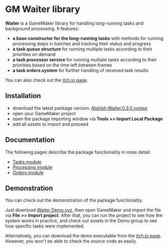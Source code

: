 # GM Waiter library

**Waiter** is a GameMaker library for handling long-running tasks and background processing. It features:
- **a base constructor for the long-running tasks** with methods for running processing steps in batches and tracking their status and progress
- **a task queue structure** for running multiple tasks according to their priorities on demand
- **a task processor service** for running multiple tasks according to their priorities based on the time left between frames
- **a task orders system** for further handling of received task results

You can also check out the [itch.io page](https://alphish-creature.itch.io/gm-waiter).

## Installation

- download the latest package version: [Alphish.Waiter.0.3.0.yymps](/Release/Alphish.Waiter.0.3.0.yymps?raw=1)
- open your GameMaker project
- open the package importing window via **Tools >> Import Local Package**
- add all assets to import and proceed

## Documentation

The following pages describe the package functionality in more detail:
- [Tasks module](/Docs/Overview/01%20-%20-Tasks%20module.md)
- [Processing module](/Docs/Overview/02%20-%20-Processing%20module.md)
- [Orders module](/Docs/Overview/03%20-%20-Orders%20module.md)

## Demonstration

You can check out the demonstration of the package functionality.

Just download [Waiter Demo.yyz](/Release/Waiter%20Demo.yyz?raw=1), then open GameMaker and import the file via **File >> Import project**. After that, you can run the project to see how the system works in practice, and check out assets in the Demo group to see how specific tasks were implemented.

Alternatively, you can download the demo executable from the [itch.io page](https://alphish-creature.itch.io/gm-waiter). However, you won't be able to check the source code as easily.
